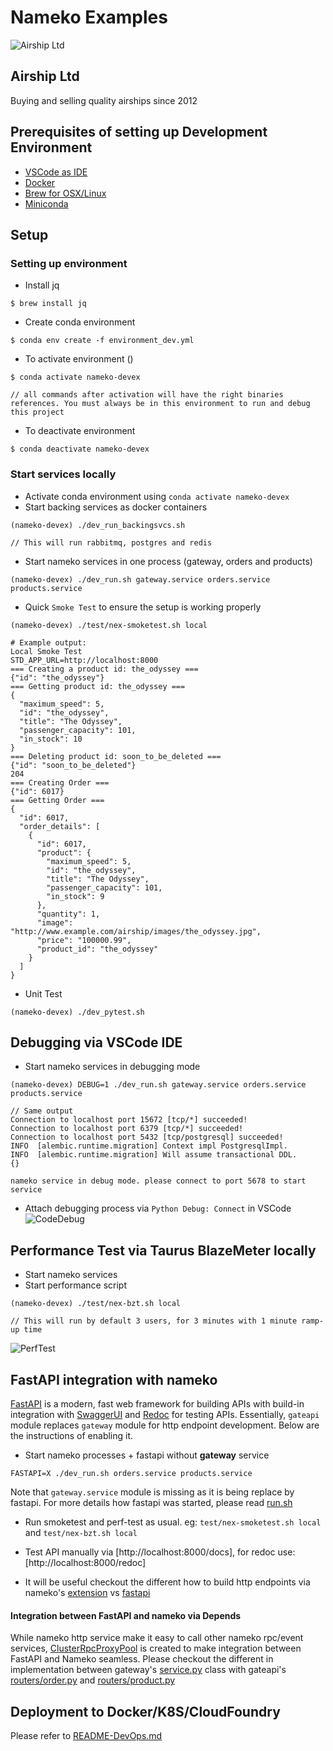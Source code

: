 # Nameko Examples
![Airship Ltd](airship.png)
## Airship Ltd
Buying and selling quality airships since 2012


## Prerequisites of setting up Development Environment

* [VSCode as IDE](https://code.visualstudio.com/download)
* [Docker](https://www.docker.com/)
* [Brew for OSX/Linux](https://brew.sh/)
* [Miniconda](https://docs.conda.io/en/latest/miniconda.html)

## Setup

### Setting up environment

* Install jq
```ssh
$ brew install jq
```
* Create conda environment
```ssh
$ conda env create -f environment_dev.yml
```
* To activate environment ()
```ssh
$ conda activate nameko-devex

// all commands after activation will have the right binaries references. You must always be in this environment to run and debug this project
```

* To deactivate environment
```ssh
$ conda deactivate nameko-devex

```
### Start services locally
* Activate conda environment using `conda activate nameko-devex`
* Start backing services as docker containers
```ssh
(nameko-devex) ./dev_run_backingsvcs.sh

// This will run rabbitmq, postgres and redis
```

* Start nameko services in one process (gateway, orders and products)
```ssh
(nameko-devex) ./dev_run.sh gateway.service orders.service products.service
```

* Quick `Smoke Test` to ensure the setup is working properly
```ssh
(nameko-devex) ./test/nex-smoketest.sh local 

# Example output:
Local Smoke Test
STD_APP_URL=http://localhost:8000
=== Creating a product id: the_odyssey ===
{"id": "the_odyssey"}
=== Getting product id: the_odyssey ===
{
  "maximum_speed": 5,
  "id": "the_odyssey",
  "title": "The Odyssey",
  "passenger_capacity": 101,
  "in_stock": 10
}
=== Deleting product id: soon_to_be_deleted ===
{"id": "soon_to_be_deleted"}
204
=== Creating Order ===
{"id": 6017}
=== Getting Order ===
{
  "id": 6017,
  "order_details": [
    {
      "id": 6017,
      "product": {
        "maximum_speed": 5,
        "id": "the_odyssey",
        "title": "The Odyssey",
        "passenger_capacity": 101,
        "in_stock": 9
      },
      "quantity": 1,
      "image": "http://www.example.com/airship/images/the_odyssey.jpg",
      "price": "100000.99",
      "product_id": "the_odyssey"
    }
  ]
}
```

* Unit Test
```ssh
(nameko-devex) ./dev_pytest.sh
```

## Debugging via VSCode IDE

* Start nameko services in debugging mode

```ssh
(nameko-devex) DEBUG=1 ./dev_run.sh gateway.service orders.service products.service

// Same output
Connection to localhost port 15672 [tcp/*] succeeded!
Connection to localhost port 6379 [tcp/*] succeeded!
Connection to localhost port 5432 [tcp/postgresql] succeeded!
INFO  [alembic.runtime.migration] Context impl PostgresqlImpl.
INFO  [alembic.runtime.migration] Will assume transactional DDL.
{}

nameko service in debug mode. please connect to port 5678 to start service
```

* Attach debugging process via `Python Debug: Connect` in VSCode
![CodeDebug](test/codedebug.png)

## Performance Test via Taurus BlazeMeter locally

* Start nameko services
* Start performance script
```ssh
(nameko-devex) ./test/nex-bzt.sh local

// This will run by default 3 users, for 3 minutes with 1 minute ramp-up time
```
![PerfTest](test/perftest.png)

## FastAPI integration with nameko

[FastAPI](https://fastapi.tiangolo.com/) is a modern, fast web framework for building APIs with build-in integration with [SwaggerUI](https://petstore.swagger.io/) and [Redoc](https://redocly.github.io/redoc/) for testing APIs.
Essentially, `gateapi` module replaces `gateway` module for http endpoint development. Below are the instructions of enabling it.

* Start nameko processes + fastapi without __gateway__ service
```ssh
FASTAPI=X ./dev_run.sh orders.service products.service
```
Note that `gateway.service` module is missing as it is being replace by fastapi. For more details how fastapi was started, please read [run.sh](run.sh)

* Run smoketest and perf-test as usual. eg: `test/nex-smoketest.sh local` and `test/nex-bzt.sh local`

* Test API manually via [http://localhost:8000/docs], for redoc use: [http://localhost:8000/redoc]

* It will be useful checkout the different how to build http endpoints via nameko's [extension](https://nameko.readthedocs.io/en/stable/built_in_extensions.html#http) vs [fastapi](https://fastapi.tiangolo.com/tutorial/)

#### Integration between FastAPI and nameko via Depends

While nameko http service make it easy to call other nameko rpc/event services, [ClusterRpcProxyPool](gateapi/gateapi/api/dependencies.py) is created to make integration between FastAPI and Nameko seamless. Please checkout the different in implementation between gateway's [service.py](gateway/gateway/service.py) class with gateapi's [routers/order.py](gateapi/gateapi/api/routers/order.py) and [routers/product.py](gateapi/gateapi/api/routers/product.py)

## Deployment to Docker/K8S/CloudFoundry

Please refer to [README-DevOps.md](README-DevOps.md)